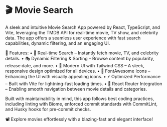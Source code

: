 # 🎬 Movie Search

A sleek and intuitive Movie Search App powered by React, TypeScript, and Vite, leveraging the TMDB API for real-time movie, TV show, and celebrity data. The app offers a seamless user experience with fast search capabilities, dynamic filtering, and an engaging UI.

🚀 Features:
	•	🔎 Real-time Search – Instantly fetch movie, TV, and celebrity details.
	•	🎭 Dynamic Filtering & Sorting – Browse content by popularity, release date, and more.
	•	🎨 Modern UI with Tailwind CSS – A sleek, responsive design optimized for all devices.
	•	🌟 FontAwesome Icons – Enhancing the UI with visually appealing icons.
	•	⚡ Optimized Performance – Built with Vite for lightning-fast loading times.
	•	🔗 React Router Integration – Enabling smooth navigation between movie details and categories.

Built with maintainability in mind, this app follows best coding practices, including linting with Biome, enforced commit standards with CommitLint, and Husky hooks for pre-commit checks.

📽️ Explore movies effortlessly with a blazing-fast and elegant interface!
